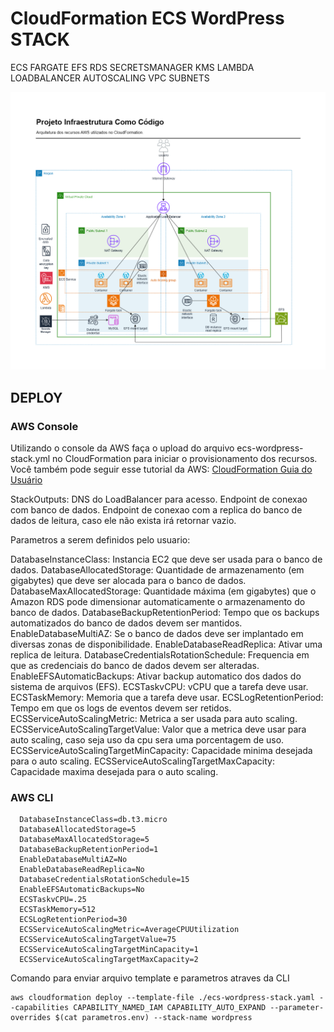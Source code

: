 # CloudFormation ECS WordPress STACK

ECS FARGATE EFS RDS SECRETSMANAGER KMS LAMBDA LOADBALANCER AUTOSCALING VPC SUBNETS

![arquitetura](Arquitetura.png)

## DEPLOY

### AWS Console

Utilizando o console da AWS faça o upload do arquivo ecs-wordpress-stack.yml no CloudFormation para iniciar o provisionamento dos recursos.
Você também pode seguir esse tutorial da AWS: [CloudFormation Guia do Usuário](https://docs.aws.amazon.com/pt_br/AWSCloudFormation/latest/UserGuide/cfn-console-create-stack.html)

StackOutputs:
DNS do LoadBalancer para acesso.
Endpoint de conexao com banco de dados.
Endpoint de conexao com a replica do banco de dados de leitura, caso ele não exista irá retornar vazio.

Parametros a serem definidos pelo usuario:

DatabaseInstanceClass:
  Instancia EC2 que deve ser usada para o banco de dados.
DatabaseAllocatedStorage:
  Quantidade de armazenamento (em gigabytes) que deve ser alocada para o banco de dados.
DatabaseMaxAllocatedStorage:
  Quantidade máxima (em gigabytes) que o Amazon RDS pode dimensionar automaticamente o armazenamento do banco de dados.
DatabaseBackupRetentionPeriod:
  Tempo que os backups automatizados do banco de dados devem ser mantidos.
EnableDatabaseMultiAZ:
  Se o banco de dados deve ser implantado em diversas zonas de disponibilidade.
EnableDatabaseReadReplica:
  Ativar uma replica de leitura.
DatabaseCredentialsRotationSchedule:
  Frequencia em que as credenciais do banco de dados devem ser alteradas.
EnableEFSAutomaticBackups:
  Ativar backup automatico dos dados do sistema de arquivos (EFS).
ECSTaskvCPU:
  vCPU que a tarefa deve usar.
ECSTaskMemory:
  Memoria que a tarefa deve usar.
ECSLogRetentionPeriod:
  Tempo em que os logs de eventos devem ser retidos.
ECSServiceAutoScalingMetric:
  Metrica a ser usada para auto scaling.
ECSServiceAutoScalingTargetValue:
  Valor que a metrica deve usar para auto scaling, caso seja uso da cpu sera uma porcentagem de uso.
ECSServiceAutoScalingTargetMinCapacity:
  Capacidade minima desejada para o auto scaling.
ECSServiceAutoScalingTargetMaxCapacity:
  Capacidade maxima desejada para o auto scaling.

### AWS CLI

      DatabaseInstanceClass=db.t3.micro
      DatabaseAllocatedStorage=5
      DatabaseMaxAllocatedStorage=5
      DatabaseBackupRetentionPeriod=1
      EnableDatabaseMultiAZ=No
      EnableDatabaseReadReplica=No
      DatabaseCredentialsRotationSchedule=15
      EnableEFSAutomaticBackups=No
      ECSTaskvCPU=.25
      ECSTaskMemory=512
      ECSLogRetentionPeriod=30
      ECSServiceAutoScalingMetric=AverageCPUUtilization
      ECSServiceAutoScalingTargetValue=75
      ECSServiceAutoScalingTargetMinCapacity=1
      ECSServiceAutoScalingTargetMaxCapacity=2

Comando para enviar arquivo template e parametros atraves da CLI

    aws cloudformation deploy --template-file ./ecs-wordpress-stack.yaml --capabilities CAPABILITY_NAMED_IAM CAPABILITY_AUTO_EXPAND --parameter-overrides $(cat parametros.env) --stack-name wordpress
